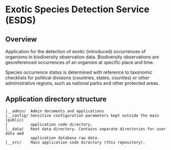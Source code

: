 # Exotic Species Detection Service (ESDS)


## Overview

Application for the detection of exotic (introduced) occurrences of organisms in biodiversity observation data. Biodiversity observations are georeferenced occurrences of an organism at specific place and time. 

Species occurrence status is determined with reference to taxonomic checklists for political divisions (countries, states, counties) or other administrative regions, such as national parks and other protected areas.

## Application directory structure

```
|__admin/  Admin documents and applications
|__config/ Sensitive configuration parameters kept outside the main (public)
|          application code directory.
|__data/   Root data directory. Contains separate directories for user data amd  
           application database raw data.
|__src/    Main application code directory (this repository). 
